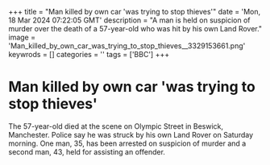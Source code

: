 +++
title = "Man killed by own car 'was trying to stop thieves'"
date = 'Mon, 18 Mar 2024 07:22:05 GMT'
description = "A man is held on suspicion of murder over the death of a 57-year-old who was hit by his own Land Rover."
image = 'Man_killed_by_own_car_was_trying_to_stop_thieves__3329153661.png'
keywrods =  []
categories = ''
tags = ['BBC']
+++

# Man killed by own car 'was trying to stop thieves'


The 57-year-old died at the scene on Olympic Street in Beswick, Manchester.
Police say he was struck by his own Land Rover on Saturday morning.
One man, 35, has been arrested on suspicion of murder and a second man, 43, held for assisting an offender.


